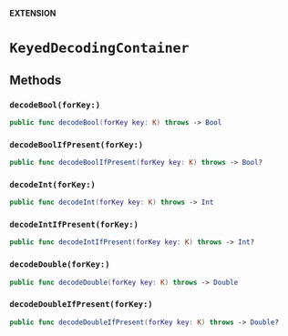 **EXTENSION**

# `KeyedDecodingContainer`

## Methods
### `decodeBool(forKey:)`

```swift
public func decodeBool(forKey key: K) throws -> Bool
```

### `decodeBoolIfPresent(forKey:)`

```swift
public func decodeBoolIfPresent(forKey key: K) throws -> Bool?
```

### `decodeInt(forKey:)`

```swift
public func decodeInt(forKey key: K) throws -> Int
```

### `decodeIntIfPresent(forKey:)`

```swift
public func decodeIntIfPresent(forKey key: K) throws -> Int?
```

### `decodeDouble(forKey:)`

```swift
public func decodeDouble(forKey key: K) throws -> Double
```

### `decodeDoubleIfPresent(forKey:)`

```swift
public func decodeDoubleIfPresent(forKey key: K) throws -> Double?
```
